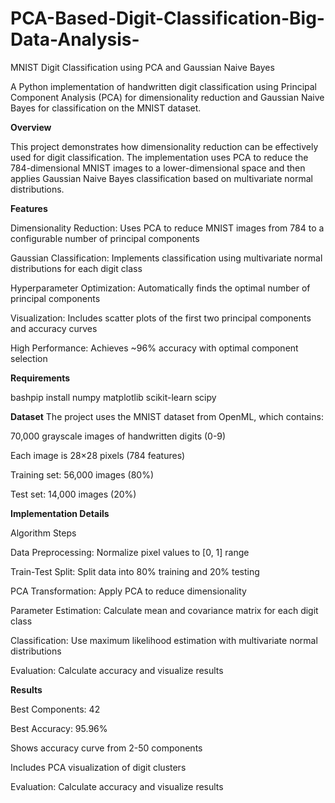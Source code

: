 # PCA-Based-Digit-Classification-Big-Data-Analysis-
MNIST Digit Classification using PCA and Gaussian Naive Bayes

A Python implementation of handwritten digit classification using Principal Component Analysis (PCA) for dimensionality reduction and Gaussian Naive Bayes for classification on the MNIST dataset.

**Overview**

This project demonstrates how dimensionality reduction can be effectively used for digit classification. The implementation uses PCA to reduce the 784-dimensional MNIST images to a lower-dimensional space and then applies Gaussian Naive Bayes classification based on multivariate normal distributions.

**Features**

Dimensionality Reduction: Uses PCA to reduce MNIST images from 784 to a configurable number of principal components

Gaussian Classification: Implements classification using multivariate normal distributions for each digit class

Hyperparameter Optimization: Automatically finds the optimal number of principal components

Visualization: Includes scatter plots of the first two principal components and accuracy curves

High Performance: Achieves ~96% accuracy with optimal component selection

**Requirements**

bashpip install numpy matplotlib scikit-learn scipy

**Dataset**
The project uses the MNIST dataset from OpenML, which contains:

70,000 grayscale images of handwritten digits (0-9)

Each image is 28×28 pixels (784 features)

Training set: 56,000 images (80%)

Test set: 14,000 images (20%)

**Implementation Details**

Algorithm Steps

Data Preprocessing:  Normalize pixel values to [0, 1] range

Train-Test Split:  Split data into 80% training and 20% testing

PCA Transformation:  Apply PCA to reduce dimensionality

Parameter Estimation:  Calculate mean and covariance matrix for each digit class

Classification:  Use maximum likelihood estimation with multivariate normal distributions

Evaluation:  Calculate accuracy and visualize results

**Results**

Best Components: 42

Best Accuracy: 95.96%

Shows accuracy curve from 2-50 components

Includes PCA visualization of digit clusters

Evaluation: Calculate accuracy and visualize results

